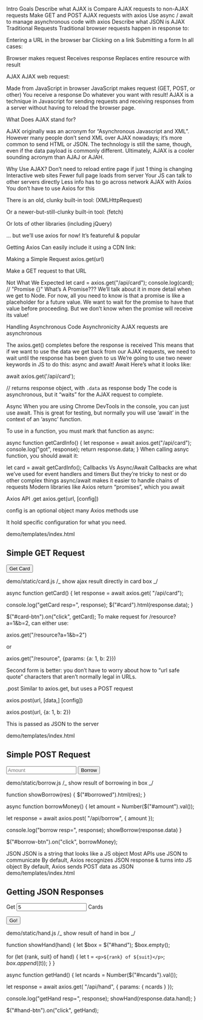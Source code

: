 Intro
Goals
Describe what AJAX is
Compare AJAX requests to non-AJAX requests
Make GET and POST AJAX requests with axios
Use async / await to manage asynchronous code with axios
Describe what JSON is
AJAX
Traditional Requests
Traditional browser requests happen in response to:

Entering a URL in the browser bar
Clicking on a link
Submitting a form
In all cases:

Browser makes request
Receives response
Replaces entire resource with result

AJAX
AJAX web request:

Made from JavaScript in browser
JavaScript makes request (GET, POST, or other)
You receive a response
Do whatever you want with result!
AJAX is a technique in Javascript for sending requests and receiving responses from a server without having to reload the browser page.

What Does AJAX stand for?

AJAX originally was an acronym for “Asynchronous Javascript and XML”. However many people don’t send XML over AJAX nowadays; it’s more common to send HTML or JSON. The technology is still the same, though, even if the data payload is commonly different. Ultimately, AJAX is a cooler sounding acronym than AJAJ or AJAH.

Why Use AJAX?
Don’t need to reload entire page if just 1 thing is changing
Interactive web sites
Fewer full page loads from server
Your JS can talk to other servers directly
Less info has to go across network
AJAX with Axios
You don’t have to use Axios for this

There is an old, clunky built-in tool: (XMLHttpRequest)

Or a newer-but-still-clunky built-in tool: (fetch)

Or lots of other libraries (including jQuery)

… but we’ll use axios for now! It’s featureful & popular

Getting Axios
Can easily include it using a CDN link:

<script src="https://unpkg.com/axios/dist/axios.js"></script>

Making a Simple Request
axios.get(url)

Make a GET request to that URL

Not What We Expected
let card = axios.get("/api/card");
console.log(card);
// "Promise {<pending>}"
What’s A Promise???
We’ll talk about it in more detail when we get to Node.
For now, all you need to know is that a promise is like a placeholder for a future value.
We want to wait for the promise to have that value before proceeding.
But we don’t know when the promise will receive its value!

Handling Asynchronous Code
Asynchronicity
AJAX requests are asynchronous

The axios.get() completes before the response is received
This means that if we want to use the data we get back from our AJAX requests, we need to wait until the response has been given to us
We’re going to use two newer keywords in JS to do this: async and await!
Await
Here’s what it looks like:

await axios.get('/api/card');

// returns response object, with `.data` as response body
The code is asynchronous, but it “waits” for the AJAX request to complete.

Async
When you are using Chrome DevTools in the console, you can just use await. This is great for testing, but normally you will use ‘await’ in the context of an ‘async’ function.

To use in a function, you must mark that function as async:

async function getCardInfo() {
let response = await axios.get("/api/card");
console.log("got", response);
return response.data;
}
When calling asnyc function, you should await it:

let card = await getCardInfo();
Callbacks Vs Async/Await
Callbacks are what we’ve used for event handlers and timers
But they’re tricky to nest or do other complex things
async/await makes it easier to handle chains of requests
Modern libraries like Axios return “promises”, which you await

Axios API
.get
axios.get(url, [config])

config is an optional object many Axios methods use

It hold specific configuration for what you need.

demo/templates/index.html

<h2>Simple GET Request</h2>

<button class="btn btn-primary"
        id="card-btn"> Get Card </button>

<div id="card" class="box"></div>

<script src="/static/card.js"></script>

demo/static/card.js
/_ show ajax result directly in card box _/

async function getCard() {
let response = await axios.get(
"/api/card");

console.log("getCard resp=", response);
$("#card").html(response.data);
}

$("#card-btn").on("click", getCard);
To make request for /resource?a=1&b=2, can either use:

axios.get("/resource?a=1&b=2")

or

axios.get("/resource", {params: {a: 1, b: 2}})

Second form is better: you don’t have to worry about how to “url safe quote” characters that aren’t normally legal in URLs.

.post
Similar to axios.get, but uses a POST request

axios.post(url, [data,] [config])

axios.post(url, {a: 1, b: 2})

This is passed as JSON to the server

demo/templates/index.html

<h2>Simple POST Request</h2>

<input id="amount" placeholder="Amount" />
<button class="btn btn-warning"
        id="borrow-btn"> Borrow </button>

<div id="borrowed" class="box"></div>

<script src="/static/borrow.js"></script>

demo/static/borrow.js
/_ show result of borrowing in box _/

function showBorrow(res) {
$("#borrowed").html(res);
}

async function borrowMoney() {
let amount = Number($("#amount").val());

let response = await axios.post(
"/api/borrow", { amount });

console.log("borrow resp=", response);
showBorrow(response.data)
}

$("#borrow-btn").on("click", borrowMoney);

JSON
JSON is a string that looks like a JS object
Most APIs use JSON to communicate
By default, Axios recognizes JSON response & turns into JS object
By default, Axios sends POST data as JSON
demo/templates/index.html

<h2>Getting JSON Responses</h2>

Get <input id="ncards" value="5" /> Cards

<button class="btn btn-primary"
        id="hand-btn">Go!</button>

<div id="hand" class="box"></div>

<script src="/static/hand.js"></script>

demo/static/hand.js
/_ show result of hand in box _/

function showHand(hand) {
let $box = $("#hand");
$box.empty();

for (let {rank, suit} of hand) {
let t = `<p>${rank} of ${suit}</p>`;
$box.append($(t));
}
}

async function getHand() {
let ncards = Number($("#ncards").val());

let response = await axios.get(
"/api/hand", { params: { ncards } });

console.log("getHand resp=", response);
showHand(response.data.hand);
}

$("#hand-btn").on("click", getHand);
